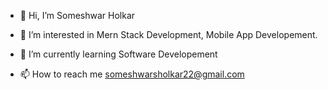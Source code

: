 - 👋 Hi, I’m Someshwar Holkar
- 👀 I’m interested in Mern Stack Development, Mobile App Developement.
- 🌱 I’m currently learning  Software Developement

- 📫 How to reach me  someshwarsholkar22@gmail.com
<!---
holkar-somesh01/holkar-somesh01 is a ✨ special ✨ repository because its `README.md` (this file) appears on your GitHub profile.
You can click the Preview link to take a look at your changes.
--->
